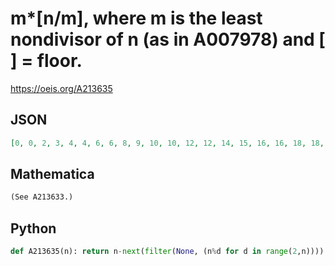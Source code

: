 # m\*\[n/m\], where m is the least nondivisor of n \(as in A007978\) and \[ \] \= floor\.
https://oeis.org/A213635
## JSON
```JSON
[0, 0, 2, 3, 4, 4, 6, 6, 8, 9, 10, 10, 12, 12, 14, 15, 16, 16, 18, 18, 20, 21, 22, 20, 24, 24, 26, 27, 28, 28, 30, 30, 32, 33, 34, 35, 36, 36, 38, 39, 40, 40, 42, 42, 44, 45, 46, 45, 48, 48, 50, 51, 52, 52, 54, 54, 56, 57, 58, 56, 60, 60, 62, 63, 64, 64, 66, 66, 68]
```
## Mathematica
```Mathematica
(See A213633.)
```
## Python
```Python
def A213635(n): return n-next(filter(None, (n%d for d in range(2,n)))) if n>2 else 0 # _Chai Wah Wu_, Feb 22 2023
```
